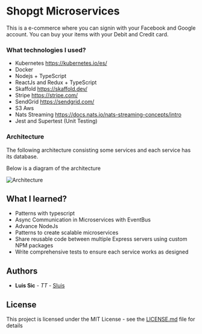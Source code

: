 # Shopgt Microservices

This is a e-commerce where you can signin with your Facebook and Google account. You can buy your items with your Debit and Credit card.

### What technologies I used?

* Kubernetes https://kubernetes.io/es/
* Docker 
* Nodejs + TypeScript 
* ReactJs and Redux + TypeScript 
* Skaffold https://skaffold.dev/
* Stripe https://stripe.com/
* SendGrid https://sendgrid.com/
* S3 Aws
* Nats Streaming https://docs.nats.io/nats-streaming-concepts/intro
* Jest and Supertest (Unit Testing)

### Architecture

The following architecture consisting some services and each service has its database.

Below is a diagram of the architecture

<img src="./resources/K8S.png" title="Architecture">

## What I learned?

* Patterns with typescript
* Async Communication in Microservices with EventBus
* Advance NodeJs
* Patterns to create scalable microservices
* Share reusable code between multiple Express servers using custom NPM packages
* Write comprehensive tests to ensure each service works as designed


## Authors

* **Luis Sic** - *TT* - [Sluis](https://github.com/LuisSic)


## License

This project is licensed under the MIT License - see the [LICENSE.md](LICENSE.md) file for details
